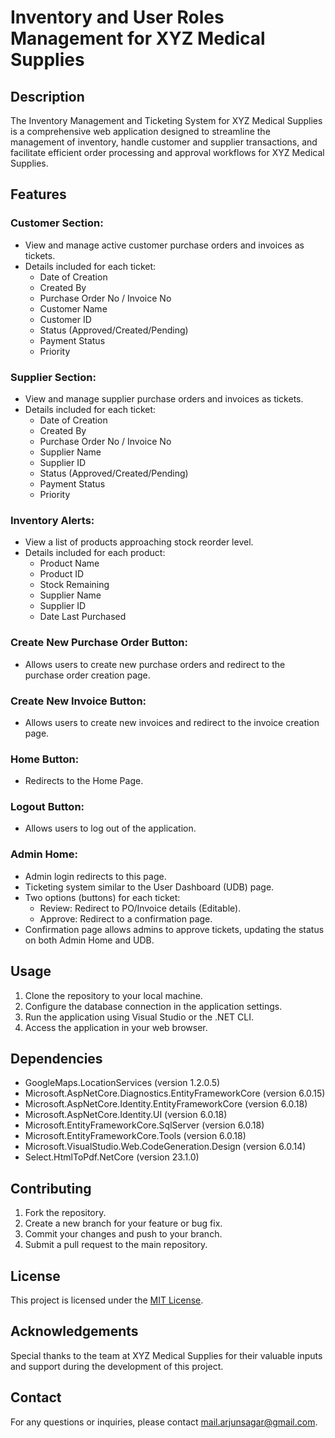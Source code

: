 # Inventory and User Roles Management for XYZ Medical Supplies



## Description

The Inventory Management and Ticketing System for XYZ Medical Supplies is a comprehensive web application designed to streamline the management of inventory, handle customer and supplier transactions, and facilitate efficient order processing and approval workflows for XYZ Medical Supplies.

## Features

### Customer Section:

- View and manage active customer purchase orders and invoices as tickets.
- Details included for each ticket:
  - Date of Creation
  - Created By
  - Purchase Order No / Invoice No
  - Customer Name
  - Customer ID
  - Status (Approved/Created/Pending)
  - Payment Status
  - Priority

### Supplier Section:

- View and manage supplier purchase orders and invoices as tickets.
- Details included for each ticket:
  - Date of Creation
  - Created By
  - Purchase Order No / Invoice No
  - Supplier Name
  - Supplier ID
  - Status (Approved/Created/Pending)
  - Payment Status
  - Priority

### Inventory Alerts:

- View a list of products approaching stock reorder level.
- Details included for each product:
  - Product Name
  - Product ID
  - Stock Remaining
  - Supplier Name
  - Supplier ID
  - Date Last Purchased

### Create New Purchase Order Button:

- Allows users to create new purchase orders and redirect to the purchase order creation page.

### Create New Invoice Button:

- Allows users to create new invoices and redirect to the invoice creation page.

### Home Button:

- Redirects to the Home Page.

### Logout Button:

- Allows users to log out of the application.

### Admin Home:

- Admin login redirects to this page.
- Ticketing system similar to the User Dashboard (UDB) page.
- Two options (buttons) for each ticket:
  - Review: Redirect to PO/Invoice details (Editable).
  - Approve: Redirect to a confirmation page.
- Confirmation page allows admins to approve tickets, updating the status on both Admin Home and UDB.

## Usage

1. Clone the repository to your local machine.
2. Configure the database connection in the application settings.
3. Run the application using Visual Studio or the .NET CLI.
4. Access the application in your web browser.

## Dependencies

- GoogleMaps.LocationServices (version 1.2.0.5)
- Microsoft.AspNetCore.Diagnostics.EntityFrameworkCore (version 6.0.15)
- Microsoft.AspNetCore.Identity.EntityFrameworkCore (version 6.0.18)
- Microsoft.AspNetCore.Identity.UI (version 6.0.18)
- Microsoft.EntityFrameworkCore.SqlServer (version 6.0.18)
- Microsoft.EntityFrameworkCore.Tools (version 6.0.18)
- Microsoft.VisualStudio.Web.CodeGeneration.Design (version 6.0.14)
- Select.HtmlToPdf.NetCore (version 23.1.0)

## Contributing

1. Fork the repository.
2. Create a new branch for your feature or bug fix.
3. Commit your changes and push to your branch.
4. Submit a pull request to the main repository.

## License

This project is licensed under the [MIT License](LICENSE).

## Acknowledgements

Special thanks to the team at XYZ Medical Supplies for their valuable inputs and support during the development of this project.

## Contact

For any questions or inquiries, please contact [mail.arjunsagar@gmail.com](mailto:mail.arjunsagar@gmail.com).
